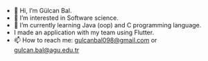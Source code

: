 - 👋 Hi, I’m Gülcan Bal.
- 👀 I’m interested in Software science.
- 🌱 I’m currently learning Java (oop) and C programming language.
- I made an application with my team using Flutter.
- 📫 How to reach me: gulcanbal098@gmail.com or gulcan.bal@agu.edu.tr 
